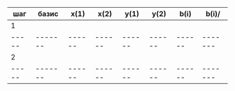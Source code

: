 | шаг | базис | x(1) | x(2) | y(1) | y(2) | b(i) | b(i)/ |
|-|-|-|-|-|-|-|-|
|1|       |      |      |      |      |      |       |
|-----|-------|------|------|------|------|------|-------|
| 2   |       |      |      |      |      |      |       |
|-----|-------|------|------|------|------|------|-------|
